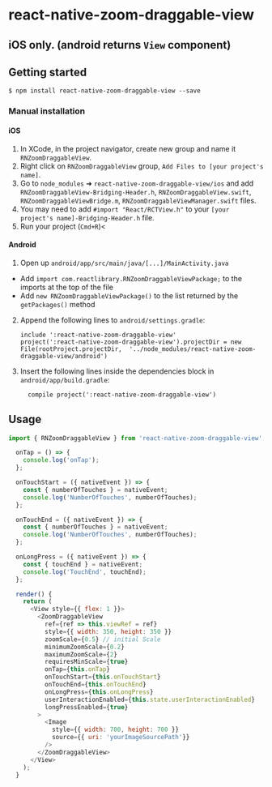 
# react-native-zoom-draggable-view

## iOS only. (android returns `View` component)

## Getting started

`$ npm install react-native-zoom-draggable-view --save`


### Manual installation


#### iOS

1. In XCode, in the project navigator, create new group and name it `RNZoomDraggableView`.
2. Right click on `RNZoomDraggableView` group, `Add Files to [your project's name]`.
3. Go to `node_modules` ➜ `react-native-zoom-draggable-view/ios` and add `RNZoomDraggableView-Bridging-Header.h`, `RNZoomDraggableView.swift`, `RNZoomDraggableViewBridge.m`, `RNZoomDraggableViewManager.swift` files.
4. You may need to add `#import "React/RCTView.h"` to your `[your project's name]-Bridging-Header.h` file.
5. Run your project (`Cmd+R`)<

#### Android

1. Open up `android/app/src/main/java/[...]/MainActivity.java`
  - Add `import com.reactlibrary.RNZoomDraggableViewPackage;` to the imports at the top of the file
  - Add `new RNZoomDraggableViewPackage()` to the list returned by the `getPackages()` method
2. Append the following lines to `android/settings.gradle`:
  	```
  	include ':react-native-zoom-draggable-view'
  	project(':react-native-zoom-draggable-view').projectDir = new File(rootProject.projectDir, 	'../node_modules/react-native-zoom-draggable-view/android')
  	```
3. Insert the following lines inside the dependencies block in `android/app/build.gradle`:
  	```
      compile project(':react-native-zoom-draggable-view')
  	```


## Usage
```javascript
import { RNZoomDraggableView } from 'react-native-zoom-draggable-view';

  onTap = () => {
    console.log('onTap');
  };

  onTouchStart = ({ nativeEvent }) => {
    const { numberOfTouches } = nativeEvent;
    console.log('NumberOfTouches', numberOfTouches);
  };

  onTouchEnd = ({ nativeEvent }) => {
    const { numberOfTouches } = nativeEvent;
    console.log('NumberOfTouches', numberOfTouches);
  };

  onLongPress = ({ nativeEvent }) => {
    const { touchEnd } = nativeEvent;
    console.log('TouchEnd', touchEnd);
  };

  render() {
    return (
      <View style={{ flex: 1 }}>
        <ZoomDraggableView
          ref={ref => this.viewRef = ref}
          style={{ width: 350, height: 350 }}
          zoomScale={0.5} // initial Scale
          minimumZoomScale={0.2}
          maximumZoomScale={2}
          requiresMinScale={true}
          onTap={this.onTap}
          onTouchStart={this.onTouchStart}
          onTouchEnd={this.onTouchEnd}
          onLongPress={this.onLongPress}
          userInteractionEnabled={this.state.userInteractionEnabled}
          longPressEnabled={true}
        >
          <Image
            style={{ width: 700, height: 700 }}
            source={{ uri: 'yourImageSourcePath'}}
          />
        </ZoomDraggableView>
      </View>
    );
  }
```
  

